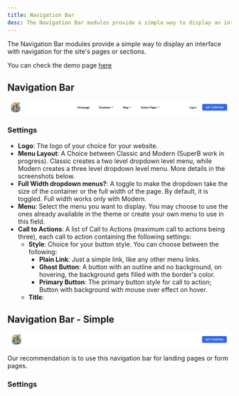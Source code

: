 ```yaml
---
title: Navigation Bar
desc: The Navigation Bar modules provide a simple way to display an interface with navigation for the site's pages or sections.
---
```


The Navigation Bar modules provide a simple way to display an interface with navigation for the site's pages or sections.

You can check the demo page [here](https://143910617.hs-sites-eu1.com/module-divider)

## Navigation Bar

<img src="./nav-bar.png" alt="Screenshot of Navigation Bar Module" />

### Settings
- **Logo**: The logo of your choice for your website.
- **Menu Layout**: A Choice between Classic and Modern (SuperB work in progress). Classic creates a two level dropdown level menu, while Modern creates a three level dropdown level menu. More details in the screenshots below.
- **Full Width dropdown menus?**: A toggle to make the dropdown take the size of the container or the full width of the page. By default, it is toggled. Full width works only with Modern.
- **Menu**: Select the menu you want to display. You may choose to use the ones already available in the theme or create your own menu to use in this field.
- **Call to Actions**: A list of Call to Actions (maximum call to actions being three), each call to action containing the following settings:
  - **Style**: Choice for your button style. You can choose between the following:
    - **Plain Link**: Just a simple link, like any other menu links.
    - **Ghost Button**: A button with an outline and no background, on hovering, the background gets filled with the border's color.
    - **Primary Button**: The primary button style for call to action; Button with background with mouse over effect on hover.
  - **Title**:
## Navigation Bar - Simple

<img src="./nav-bar-simple.png" alt="Screenshot of Navigation Bar Simple Module" />

Our recommendation is to use this navigation bar for landing pages or form pages.

### Settings


